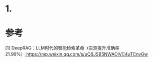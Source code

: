 # 1. 

# 参考

[1] DeepRAG：LLM时代的智能检索革命（实测提升准确率21.99%）,https://mp.weixin.qq.com/s/uQ6JSB5NWAOiVC4uTCnvGw
